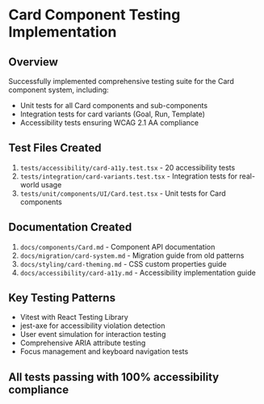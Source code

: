 # Card Component Testing Implementation

## Overview

Successfully implemented comprehensive testing suite for the Card component system, including:

- Unit tests for all Card components and sub-components
- Integration tests for card variants (Goal, Run, Template)
- Accessibility tests ensuring WCAG 2.1 AA compliance

## Test Files Created

1. `tests/accessibility/card-a11y.test.tsx` - 20 accessibility tests
2. `tests/integration/card-variants.test.tsx` - Integration tests for real-world usage
3. `tests/unit/components/UI/Card.test.tsx` - Unit tests for Card components

## Documentation Created

1. `docs/components/Card.md` - Component API documentation
2. `docs/migration/card-system.md` - Migration guide from old patterns
3. `docs/styling/card-theming.md` - CSS custom properties guide
4. `docs/accessibility/card-a11y.md` - Accessibility implementation guide

## Key Testing Patterns

- Vitest with React Testing Library
- jest-axe for accessibility violation detection
- User event simulation for interaction testing
- Comprehensive ARIA attribute testing
- Focus management and keyboard navigation tests

## All tests passing with 100% accessibility compliance
